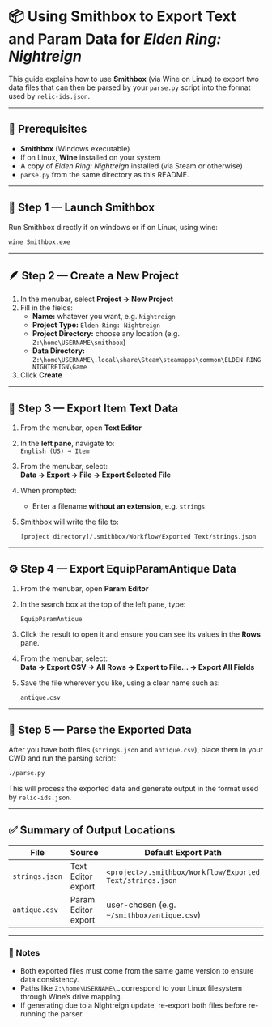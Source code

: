 # 📦 Using Smithbox to Export Text and Param Data for *Elden Ring: Nightreign*

This guide explains how to use **Smithbox** (via Wine on Linux) to export two data files that can then be parsed by your `parse.py` script into the format used by `relic-ids.json`.

---

## 🧰 Prerequisites

- **Smithbox** (Windows executable)  
- If on Linux, **Wine** installed on your system  
- A copy of *Elden Ring: Nightreign* installed (via Steam or otherwise)  
- `parse.py` from the same directory as this README.

---

## 🚀 Step 1 — Launch Smithbox

Run Smithbox directly if on windows or if on Linux, using wine:

```bash
wine Smithbox.exe
```

---

## 🪶 Step 2 — Create a New Project

1. In the menubar, select **Project → New Project**  
2. Fill in the fields:
   - **Name:** whatever you want, e.g. `Nightreign`
   - **Project Type:** `Elden Ring: Nightreign`
   - **Project Directory:** choose any location (e.g. `Z:\home\USERNAME\smithbox`)
   - **Data Directory:**  
     `Z:\home\USERNAME\.local\share\Steam\steamapps\common\ELDEN RING NIGHTREIGN\Game`
3. Click **Create**

---

## 📜 Step 3 — Export Item Text Data

1. From the menubar, open **Text Editor**
2. In the **left pane**, navigate to:  
   `English (US) → Item`
3. From the menubar, select:  
   **Data → Export → File → Export Selected File**
4. When prompted:
   - Enter a filename **without an extension**, e.g. `strings`
5. Smithbox will write the file to:

   ```
   [project directory]/.smithbox/Workflow/Exported Text/strings.json
   ```

---

## ⚙️ Step 4 — Export EquipParamAntique Data

1. From the menubar, open **Param Editor**
2. In the search box at the top of the left pane, type:
   ```
   EquipParamAntique
   ```
3. Click the result to open it and ensure you can see its values in the **Rows** pane.
4. From the menubar, select:  
   **Data → Export CSV → All Rows → Export to File… → Export All Fields**
5. Save the file wherever you like, using a clear name such as:

   ```
   antique.csv
   ```

---

## 🐍 Step 5 — Parse the Exported Data

After you have both files (`strings.json` and `antique.csv`), place them in
your CWD and run the parsing script:

```bash
./parse.py
```

This will process the exported data and generate output in the format used by `relic-ids.json`.

---

## ✅ Summary of Output Locations

| File | Source | Default Export Path |
|------|---------|---------------------|
| `strings.json` | Text Editor export | `<project>/.smithbox/Workflow/Exported Text/strings.json` |
| `antique.csv`  | Param Editor export | user-chosen (e.g. `~/smithbox/antique.csv`) |

---

### 📝 Notes

- Both exported files must come from the same game version to ensure data consistency.  
- Paths like `Z:\home\USERNAME\…` correspond to your Linux filesystem through Wine’s drive mapping.  
- If generating due to a Nightreign update, re-export both files before re-running the parser.
